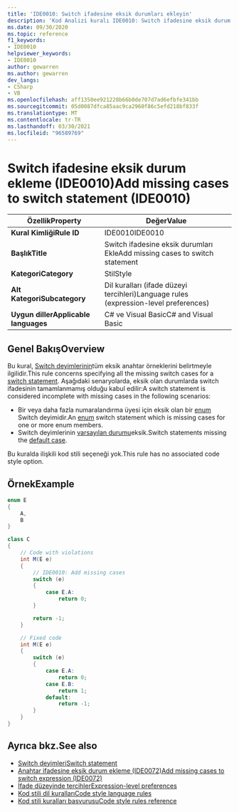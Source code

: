 ```yaml
---
title: 'IDE0010: Switch ifadesine eksik durumları ekleyin'
description: 'Kod Analizi kuralı IDE0010: Switch ifadesine eksik durum ekleme hakkında bilgi edinin'
ms.date: 09/30/2020
ms.topic: reference
f1_keywords:
- IDE0010
helpviewer_keywords:
- IDE0010
author: gewarren
ms.author: gewarren
dev_langs:
- CSharp
- VB
ms.openlocfilehash: aff1350ee921228b66b0de707d7ad6efbfe341bb
ms.sourcegitcommit: 05d0087dfca85aac9ca2960f86c5efd218bf833f
ms.translationtype: MT
ms.contentlocale: tr-TR
ms.lasthandoff: 03/30/2021
ms.locfileid: "96589769"
---
```

# <a name="add-missing-cases-to-switch-statement-ide0010"></a><span data-ttu-id="c32e5-103">Switch ifadesine eksik durum ekleme (IDE0010)</span><span class="sxs-lookup"><span data-stu-id="c32e5-103">Add missing cases to switch statement (IDE0010)</span></span>

|<span data-ttu-id="c32e5-104">Özellik</span><span class="sxs-lookup"><span data-stu-id="c32e5-104">Property</span></span>|<span data-ttu-id="c32e5-105">Değer</span><span class="sxs-lookup"><span data-stu-id="c32e5-105">Value</span></span>|
|-|-|
| <span data-ttu-id="c32e5-106">**Kural Kimliği**</span><span class="sxs-lookup"><span data-stu-id="c32e5-106">**Rule ID**</span></span> | <span data-ttu-id="c32e5-107">IDE0010</span><span class="sxs-lookup"><span data-stu-id="c32e5-107">IDE0010</span></span> |
| <span data-ttu-id="c32e5-108">**Başlık**</span><span class="sxs-lookup"><span data-stu-id="c32e5-108">**Title**</span></span> | <span data-ttu-id="c32e5-109">Switch ifadesine eksik durumları Ekle</span><span class="sxs-lookup"><span data-stu-id="c32e5-109">Add missing cases to switch statement</span></span> |
| <span data-ttu-id="c32e5-110">**Kategori**</span><span class="sxs-lookup"><span data-stu-id="c32e5-110">**Category**</span></span> | <span data-ttu-id="c32e5-111">Stil</span><span class="sxs-lookup"><span data-stu-id="c32e5-111">Style</span></span> |
| <span data-ttu-id="c32e5-112">**Alt Kategori**</span><span class="sxs-lookup"><span data-stu-id="c32e5-112">**Subcategory**</span></span> | <span data-ttu-id="c32e5-113">Dil kuralları (ifade düzeyi tercihleri)</span><span class="sxs-lookup"><span data-stu-id="c32e5-113">Language rules (expression-level preferences)</span></span> |
| <span data-ttu-id="c32e5-114">**Uygun diller**</span><span class="sxs-lookup"><span data-stu-id="c32e5-114">**Applicable languages**</span></span> | <span data-ttu-id="c32e5-115">C# ve Visual Basic</span><span class="sxs-lookup"><span data-stu-id="c32e5-115">C# and Visual Basic</span></span> |

## <a name="overview"></a><span data-ttu-id="c32e5-116">Genel Bakış</span><span class="sxs-lookup"><span data-stu-id="c32e5-116">Overview</span></span>

<span data-ttu-id="c32e5-117">Bu kural, [Switch deyimlerinin](../../../csharp/language-reference/keywords/switch.md)tüm eksik anahtar örneklerini belirtmeyle ilgilidir.</span><span class="sxs-lookup"><span data-stu-id="c32e5-117">This rule concerns specifying all the missing switch cases for a [switch statement](../../../csharp/language-reference/keywords/switch.md).</span></span> <span data-ttu-id="c32e5-118">Aşağıdaki senaryolarda, eksik olan durumlarda switch ifadesinin tamamlanmamış olduğu kabul edilir:</span><span class="sxs-lookup"><span data-stu-id="c32e5-118">A switch statement is considered incomplete with missing cases in the following scenarios:</span></span>

- <span data-ttu-id="c32e5-119">Bir veya daha fazla numaralandırma üyesi için eksik olan bir [enum](../../../csharp/language-reference/builtin-types/enum.md) Switch deyimidir.</span><span class="sxs-lookup"><span data-stu-id="c32e5-119">An [enum](../../../csharp/language-reference/builtin-types/enum.md) switch statement which is missing cases for one or more enum members.</span></span>
- <span data-ttu-id="c32e5-120">Switch deyimlerinin [varsayılan durumu](../../../csharp/language-reference/keywords/switch.md#the-default-case)eksik.</span><span class="sxs-lookup"><span data-stu-id="c32e5-120">Switch statements missing the [default case](../../../csharp/language-reference/keywords/switch.md#the-default-case).</span></span>

<span data-ttu-id="c32e5-121">Bu kuralda ilişkili kod stili seçeneği yok.</span><span class="sxs-lookup"><span data-stu-id="c32e5-121">This rule has no associated code style option.</span></span>

## <a name="example"></a><span data-ttu-id="c32e5-122">Örnek</span><span class="sxs-lookup"><span data-stu-id="c32e5-122">Example</span></span>

```csharp
enum E
{
    A,
    B
}

class C
{
    // Code with violations
    int M(E e)
    {
        // IDE0010: Add missing cases
        switch (e)
        {
            case E.A:
                return 0;
        }

        return -1;
    }

    // Fixed code
    int M(E e)
    {
        switch (e)
        {
            case E.A:
                return 0;
            case E.B:
                return 1;
            default:
                return -1;
        }
    }
}
```

## <a name="see-also"></a><span data-ttu-id="c32e5-123">Ayrıca bkz.</span><span class="sxs-lookup"><span data-stu-id="c32e5-123">See also</span></span>

- [<span data-ttu-id="c32e5-124">Switch deyimleri</span><span class="sxs-lookup"><span data-stu-id="c32e5-124">Switch statement</span></span>](../../../csharp/language-reference/keywords/switch.md)
- [<span data-ttu-id="c32e5-125">Anahtar ifadesine eksik durum ekleme (IDE0072)</span><span class="sxs-lookup"><span data-stu-id="c32e5-125">Add missing cases to switch expression (IDE0072)</span></span>](ide0072.md)
- [<span data-ttu-id="c32e5-126">İfade düzeyinde tercihler</span><span class="sxs-lookup"><span data-stu-id="c32e5-126">Expression-level preferences</span></span>](expression-level-preferences.md)
- [<span data-ttu-id="c32e5-127">Kod stili dil kuralları</span><span class="sxs-lookup"><span data-stu-id="c32e5-127">Code style language rules</span></span>](language-rules.md)
- [<span data-ttu-id="c32e5-128">Kod stili kuralları başvurusu</span><span class="sxs-lookup"><span data-stu-id="c32e5-128">Code style rules reference</span></span>](index.md)
